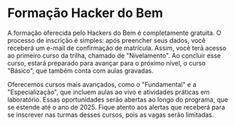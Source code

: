 # Formação Hacker do Bem

A formação oferecida pelo Hackers do Bem é completamente gratuita. O processo de inscrição é simples: após preencher seus dados, você receberá um e-mail de confirmação de matrícula. Assim, você terá acesso ao primeiro curso da trilha, chamado de "Nivelamento". Ao concluir esse curso, estará preparado para avançar para o próximo nível, o curso "Básico", que também conta com aulas gravadas. 

Oferecemos cursos mais avançados, como o "Fundamental" e a "Especialização", que incluem aulas ao vivo e atividades práticas em laboratório. Essas oportunidades serão abertas ao longo do programa, que se estende até o ano de 2025. Fique atento aos alertas que receberá para se inscrever nas turmas desses cursos, pois as vagas serão limitadas.  

